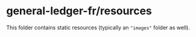 # general-ledger-fr/resources

This folder contains static resources (typically an `"images"` folder as well).
